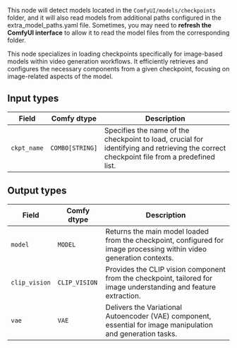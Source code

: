 This node will detect models located in the `ComfyUI/models/checkpoints` folder, and it will also read models from additional paths configured in the extra_model_paths.yaml file. Sometimes, you may need to **refresh the ComfyUI interface** to allow it to read the model files from the corresponding folder.


This node specializes in loading checkpoints specifically for image-based models within video generation workflows. It efficiently retrieves and configures the necessary components from a given checkpoint, focusing on image-related aspects of the model.
## Input types

| Field      | Comfy dtype | Description                                                                       |
|------------|-------------|-----------------------------------------------------------------------------------|
| `ckpt_name`| `COMBO[STRING]` | Specifies the name of the checkpoint to load, crucial for identifying and retrieving the correct checkpoint file from a predefined list. |

## Output types

| Field     | Comfy dtype | Description                                                                                   |
|-----------|-------------|-----------------------------------------------------------------------------------------------|
| `model`   | `MODEL`     | Returns the main model loaded from the checkpoint, configured for image processing within video generation contexts. |
| `clip_vision` | `CLIP_VISION` | Provides the CLIP vision component from the checkpoint, tailored for image understanding and feature extraction. |
| `vae`     | `VAE`       | Delivers the Variational Autoencoder (VAE) component, essential for image manipulation and generation tasks. |